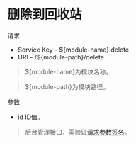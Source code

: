 # 删除到回收站

请求
- Service Key - ${module-name}.delete
- URI - /${module-path}/delete
> ${module-name}为模块名称。

> ${module-path}为模块路径。

参数
- id ID值。

> 后台管理接口，需验证[请求参数签名](https://github.com/heisedebaise/tephra/blob/master/tephra-ctrl/doc/sign.md)。
